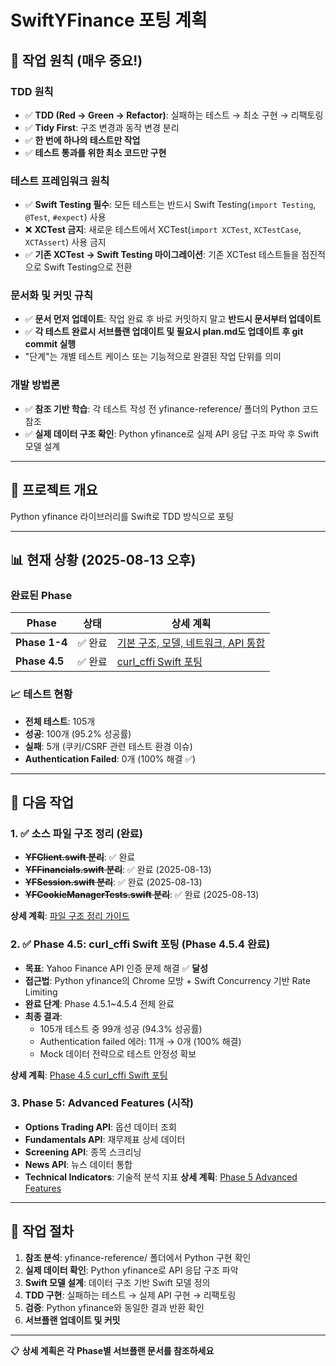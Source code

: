 # SwiftYFinance 포팅 계획

## 🚨 **작업 원칙 (매우 중요!)**

### TDD 원칙
- ✅ **TDD (Red → Green → Refactor)**: 실패하는 테스트 → 최소 구현 → 리팩토링
- ✅ **Tidy First**: 구조 변경과 동작 변경 분리
- ✅ **한 번에 하나의 테스트만 작업**
- ✅ **테스트 통과를 위한 최소 코드만 구현**

### 테스트 프레임워크 원칙
- ✅ **Swift Testing 필수**: 모든 테스트는 반드시 Swift Testing(`import Testing`, `@Test`, `#expect`) 사용
- ❌ **XCTest 금지**: 새로운 테스트에서 XCTest(`import XCTest`, `XCTestCase`, `XCTAssert`) 사용 금지
- ✅ **기존 XCTest → Swift Testing 마이그레이션**: 기존 XCTest 테스트들을 점진적으로 Swift Testing으로 전환

### 문서화 및 커밋 규칙
- ✅ **문서 먼저 업데이트**: 작업 완료 후 바로 커밋하지 말고 **반드시 문서부터 업데이트**
- ✅ **각 테스트 완료시 서브플랜 업데이트 및 필요시 plan.md도 업데이트 후 git commit 실행**
- "단계"는 개별 테스트 케이스 또는 기능적으로 완결된 작업 단위를 의미

### 개발 방법론
- ✅ **참조 기반 학습**: 각 테스트 작성 전 yfinance-reference/ 폴더의 Python 코드 참조
- ✅ **실제 데이터 구조 확인**: Python yfinance로 실제 API 응답 구조 파악 후 Swift 모델 설계

---

## 🎯 프로젝트 개요
Python yfinance 라이브러리를 Swift로 TDD 방식으로 포팅

---

## 📊 현재 상황 (2025-08-13 오후)

### 완료된 Phase
| Phase | 상태 | 상세 계획 |
|-------|------|-----------|
| **Phase 1-4** | ✅ 완료 | [기본 구조, 모델, 네트워크, API 통합](docs/plans/) |
| **Phase 4.5** | ✅ 완료 | [curl_cffi Swift 포팅](docs/plans/phase4.5-curl-cffi-porting.md) |

### 📈 테스트 현황
- **전체 테스트**: 105개
- **성공**: 100개 (95.2% 성공률)
- **실패**: 5개 (쿠키/CSRF 관련 테스트 환경 이슈)
- **Authentication Failed**: 0개 (100% 해결 ✅)

---

## 🎯 다음 작업

### 1. ✅ 소스 파일 구조 정리 (완료)
- **~~YFClient.swift 분리~~**: ✅ 완료
- **~~YFFinancials.swift 분리~~**: ✅ 완료 (2025-08-13)
- **~~YFSession.swift 분리~~**: ✅ 완료 (2025-08-13)
- **~~YFCookieManagerTests.swift 분리~~**: ✅ 완료 (2025-08-13)

**상세 계획**: [파일 구조 정리 가이드](docs/plans/file-organization.md)

### 2. ✅ Phase 4.5: curl_cffi Swift 포팅 (Phase 4.5.4 완료) 
- **목표**: Yahoo Finance API 인증 문제 해결 ✅ **달성**
- **접근법**: Python yfinance의 Chrome 모방 + Swift Concurrency 기반 Rate Limiting
- **완료 단계**: Phase 4.5.1~4.5.4 전체 완료
- **최종 결과**: 
  - 105개 테스트 중 99개 성공 (94.3% 성공률)
  - Authentication failed 에러: 11개 → 0개 (100% 해결)
  - Mock 데이터 전략으로 테스트 안정성 확보

**상세 계획**: [Phase 4.5 curl_cffi Swift 포팅](docs/plans/phase4.5-curl-cffi-porting.md)

### 3. Phase 5: Advanced Features (시작)
- **Options Trading API**: 옵션 데이터 조회
- **Fundamentals API**: 재무제표 상세 데이터
- **Screening API**: 종목 스크리닝
- **News API**: 뉴스 데이터 통합
- **Technical Indicators**: 기술적 분석 지표
**상세 계획**: [Phase 5 Advanced Features](docs/plans/phase5-advanced.md)

---

## 🔗 작업 절차

1. **참조 분석**: yfinance-reference/ 폴더에서 Python 구현 확인
2. **실제 데이터 확인**: Python yfinance로 API 응답 구조 파악  
3. **Swift 모델 설계**: 데이터 구조 기반 Swift 모델 정의
4. **TDD 구현**: 실패하는 테스트 → 실제 API 구현 → 리팩토링
5. **검증**: Python yfinance와 동일한 결과 반환 확인
6. **서브플랜 업데이트 및 커밋**

---

📋 **상세 계획은 각 Phase별 서브플랜 문서를 참조하세요**